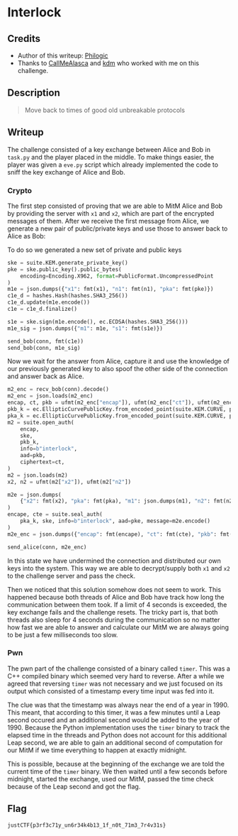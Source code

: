 # Interlock

## Credits

- Author of this writeup: [Philogic](https://github.com/PhilippSchweinzer) 
- Thanks to [CallMeAlasca](https://github.com/CallMeAlasca) and [kdm](https://github.com/FRoith) who worked with me on this challenge.


## Description

> Move back to times of good old unbreakable protocols

## Writeup

The challenge consisted of a key exchange between Alice and Bob in `task.py` and the player placed in the middle. To make things easier, the player was given a `eve.py` script which already implemented the code to sniff the key exchange of Alice and Bob.

### Crypto

The first step consisted of proving that we are able to MitM Alice and Bob by providing the server with `x1` and `x2`, which are part of the encrypted messages of them. After we receive the first message from Alice, we generate a new pair of public/private keys and use those to answer back to Alice as Bob:

To do so we generated a new set of private and public keys

```python
ske = suite.KEM.generate_private_key()
pke = ske.public_key().public_bytes(
    encoding=Encoding.X962, format=PublicFormat.UncompressedPoint
)
m1e = json.dumps({"x1": fmt(x1), "n1": fmt(n1), "pka": fmt(pke)})
c1e_d = hashes.Hash(hashes.SHA3_256())
c1e_d.update(m1e.encode())
c1e = c1e_d.finalize()

s1e = ske.sign(m1e.encode(), ec.ECDSA(hashes.SHA3_256()))
m1e_sig = json.dumps({"m1": m1e, "s1": fmt(s1e)})

send_bob(conn, fmt(c1e))
send_bob(conn, m1e_sig)
```

Now we wait for the answer from Alice, capture it and use the knowledge of our previously generated key to also spoof the other side of the connection and answer back as Alice.

```python
m2_enc = recv_bob(conn).decode()
m2_enc = json.loads(m2_enc)
encap, ct, pkb = ufmt(m2_enc["encap"]), ufmt(m2_enc["ct"]), ufmt(m2_enc["pkb"])
pkb_k = ec.EllipticCurvePublicKey.from_encoded_point(suite.KEM.CURVE, pkb)
pka_k = ec.EllipticCurvePublicKey.from_encoded_point(suite.KEM.CURVE, pka)
m2 = suite.open_auth(
    encap,
    ske,
    pkb_k,
    info=b"interlock",
    aad=pkb,
    ciphertext=ct,
)
m2 = json.loads(m2)
x2, n2 = ufmt(m2["x2"]), ufmt(m2["n2"])

m2e = json.dumps(
    {"x2": fmt(x2), "pka": fmt(pka), "m1": json.dumps(m1), "n2": fmt(n2)}
)
encape, cte = suite.seal_auth(
    pka_k, ske, info=b"interlock", aad=pke, message=m2e.encode()
)
m2e_enc = json.dumps({"encap": fmt(encape), "ct": fmt(cte), "pkb": fmt(pke)})

send_alice(conn, m2e_enc)
```

In this state we have undermined the connection and distributed our own keys into the system. This way we are able to decrypt/supply both `x1` and `x2` to the challenge server and pass the check. 

Then we noticed that this solution somehow does not seem to work. This happened because both threads of Alice and Bob have track how long the communication between them took. If a limit of 4 seconds is exceeded, the key exchange fails and the challenge resets. The tricky part is, that both threads also sleep for 4 seconds during the communication so no matter how fast we are able to answer and calculate our MitM we are always going to be just a few milliseconds too slow.

### Pwn

The pwn part of the challenge consisted of a binary called `timer`. This was a C++ compiled binary which seemed very hard to reverse. After a while we agreed that reversing `timer` was not necessary and we just focused on its output which consisted of a timestamp every time input was fed into it.

The clue was that the timestamp was always near the end of a year in 1990. This meant, that according to this timer, it was a few minutes until a Leap second occured and an additional second would be added to the year of 1990. Because the Python implementation uses the `timer` binary to track the elapsed time in the threads and Python does not account for this additional Leap second, we are able to gain an additional second of computation for our MitM if we time everything to happen at exactly midnight.

This is possible, because at the beginning of the exchange we are told the current time of the `timer` binary. We then waited until a few seconds before midnight, started the exchange, used our MitM, passed the time check because of the Leap second and got the flag.

## Flag

`justCTF{p3rf3c71y_un6r34k4b13_1f_n0t_71m3_7r4v31s}`